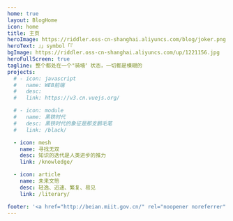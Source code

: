 ```yaml
---
home: true
layout: BlogHome
icon: home
title: 主页
heroImage: https://riddler.oss-cn-shanghai.aliyuncs.com/blog/joker.png
heroText: 』」symbol「『
bgImage: https://riddler.oss-cn-shanghai.aliyuncs.com/up/1221156.jpg
heroFullScreen: true
tagline: 整个都处在一个"骑墙〞状态，一切都是模糊的
projects:
  # - icon: javascript
  #   name: WEB前端
  #   desc:
  #   link: https://v3.cn.vuejs.org/

  # - icon: module
  #   name: 黑铁时代
  #   desc: 黑铁时代的象征是那支鹅毛笔
  #   link: /black/

  - icon: mesh
    name: 寻找无双
    desc: 知识的迭代是人类进步的推力
    link: /knowledge/

  - icon: article
    name: 未来文笏
    desc: 轻逸、迅速、繁复、易见
    link: /literary/

footer: '<a href="http://beian.miit.gov.cn/" rel="noopener noreferrer" target="_blank">备案号: NULL</a> | <a href="/about/site.html">关于网站</a>'
---
```

